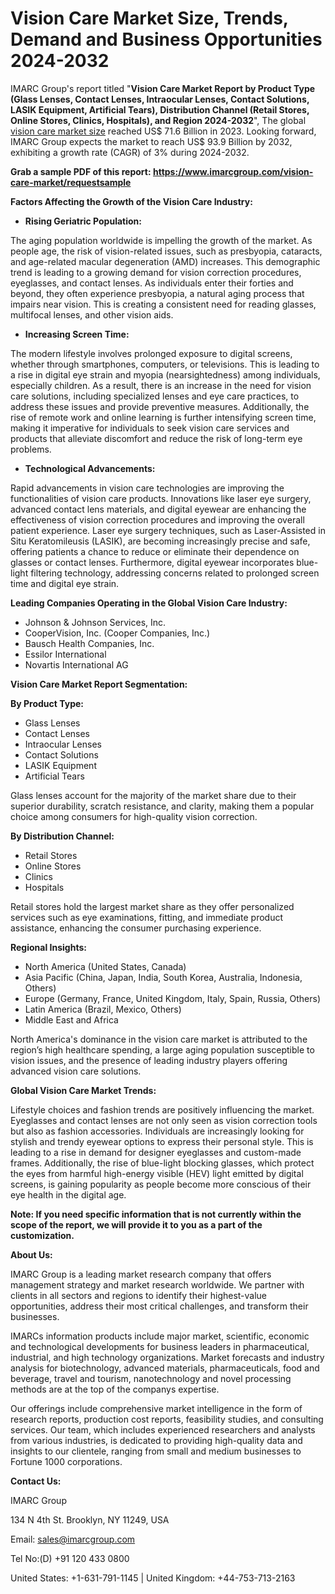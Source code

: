 ﻿# Vision Care Market Size, Trends, Demand and Business Opportunities 2024-2032
IMARC Group's report titled "**Vision Care Market Report by Product Type (Glass Lenses, Contact Lenses, Intraocular Lenses, Contact Solutions, LASIK Equipment, Artificial Tears), Distribution Channel (Retail Stores, Online Stores, Clinics, Hospitals), and Region 2024-2032**", The global [vision care market size](https://www.imarcgroup.com/vision-care-market) reached US$ 71.6 Billion in 2023. Looking forward, IMARC Group expects the market to reach US$ 93.9 Billion by 2032, exhibiting a growth rate (CAGR) of 3% during 2024-2032.

**Grab a sample PDF of this report: <https://www.imarcgroup.com/vision-care-market/requestsample>**

**Factors Affecting the Growth of the Vision Care Industry:**

- **Rising Geriatric Population:**

The aging population worldwide is impelling the growth of the market. As people age, the risk of vision-related issues, such as presbyopia, cataracts, and age-related macular degeneration (AMD) increases. This demographic trend is leading to a growing demand for vision correction procedures, eyeglasses, and contact lenses. As individuals enter their forties and beyond, they often experience presbyopia, a natural aging process that impairs near vision. This is creating a consistent need for reading glasses, multifocal lenses, and other vision aids.

- **Increasing Screen Time:**

The modern lifestyle involves prolonged exposure to digital screens, whether through smartphones, computers, or televisions. This is leading to a rise in digital eye strain and myopia (nearsightedness) among individuals, especially children. As a result, there is an increase in the need for vision care solutions, including specialized lenses and eye care practices, to address these issues and provide preventive measures. Additionally, the rise of remote work and online learning is further intensifying screen time, making it imperative for individuals to seek vision care services and products that alleviate discomfort and reduce the risk of long-term eye problems.

- **Technological Advancements:**

Rapid advancements in vision care technologies are improving the functionalities of vision care products. Innovations like laser eye surgery, advanced contact lens materials, and digital eyewear are enhancing the effectiveness of vision correction procedures and improving the overall patient experience. Laser eye surgery techniques, such as Laser-Assisted in Situ Keratomileusis (LASIK), are becoming increasingly precise and safe, offering patients a chance to reduce or eliminate their dependence on glasses or contact lenses. Furthermore, digital eyewear incorporates blue-light filtering technology, addressing concerns related to prolonged screen time and digital eye strain.

**Leading Companies Operating in the Global Vision Care Industry:**

- Johnson & Johnson Services, Inc.
- CooperVision, Inc. (Cooper Companies, Inc.)
- Bausch Health Companies, Inc.
- Essilor International
- Novartis International AG

**Vision Care Market Report Segmentation:**

**By Product Type:**

- Glass Lenses
- Contact Lenses
- Intraocular Lenses
- Contact Solutions
- LASIK Equipment
- Artificial Tears

Glass lenses account for the majority of the market share due to their superior durability, scratch resistance, and clarity, making them a popular choice among consumers for high-quality vision correction.

**By Distribution Channel:**

- Retail Stores
- Online Stores
- Clinics
- Hospitals

Retail stores hold the largest market share as they offer personalized services such as eye examinations, fitting, and immediate product assistance, enhancing the consumer purchasing experience.

**Regional Insights:**

- North America (United States, Canada)
- Asia Pacific (China, Japan, India, South Korea, Australia, Indonesia, Others)
- Europe (Germany, France, United Kingdom, Italy, Spain, Russia, Others)
- Latin America (Brazil, Mexico, Others)
- Middle East and Africa

North America's dominance in the vision care market is attributed to the region’s high healthcare spending, a large aging population susceptible to vision issues, and the presence of leading industry players offering advanced vision care solutions.

**Global Vision Care Market Trends:**

Lifestyle choices and fashion trends are positively influencing the market. Eyeglasses and contact lenses are not only seen as vision correction tools but also as fashion accessories. Individuals are increasingly looking for stylish and trendy eyewear options to express their personal style. This is leading to a rise in demand for designer eyeglasses and custom-made frames. Additionally, the rise of blue-light blocking glasses, which protect the eyes from harmful high-energy visible (HEV) light emitted by digital screens, is gaining popularity as people become more conscious of their eye health in the digital age.

**Note: If you need specific information that is not currently within the scope of the report, we will provide it to you as a part of the customization.**

**About Us:**

IMARC Group is a leading market research company that offers management strategy and market research worldwide. We partner with clients in all sectors and regions to identify their highest-value opportunities, address their most critical challenges, and transform their businesses.

IMARCs information products include major market, scientific, economic and technological developments for business leaders in pharmaceutical, industrial, and high technology organizations. Market forecasts and industry analysis for biotechnology, advanced materials, pharmaceuticals, food and beverage, travel and tourism, nanotechnology and novel processing methods are at the top of the companys expertise.

Our offerings include comprehensive market intelligence in the form of research reports, production cost reports, feasibility studies, and consulting services. Our team, which includes experienced researchers and analysts from various industries, is dedicated to providing high-quality data and insights to our clientele, ranging from small and medium businesses to Fortune 1000 corporations.

**Contact Us:**

IMARC Group

134 N 4th St. Brooklyn, NY 11249, USA

Email: sales@imarcgroup.com

Tel No:(D) +91 120 433 0800

United States: +1-631-791-1145 | United Kingdom: +44-753-713-2163
